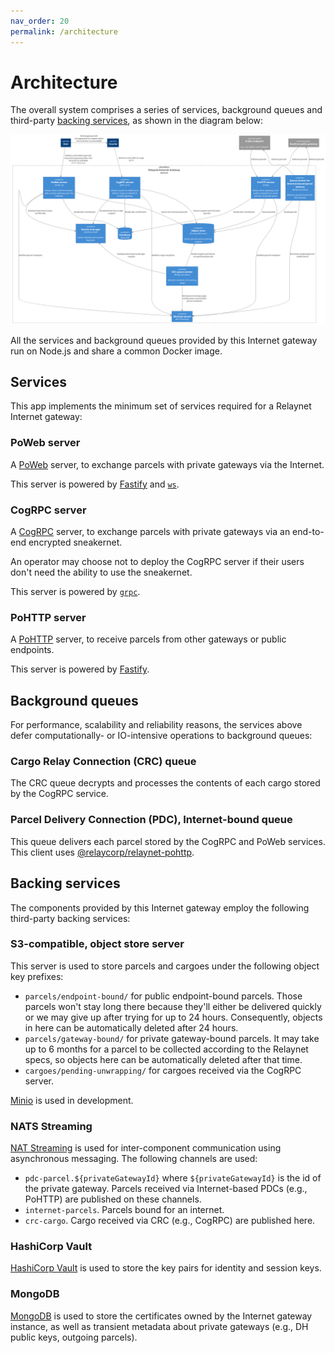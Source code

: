 ```yaml
---
nav_order: 20
permalink: /architecture
---
```

# Architecture

The overall system comprises a series of services, background queues and third-party [backing services](https://12factor.net/backing-services), as shown in the diagram below:

[![](./diagrams/system.png)](./diagrams/system.png)

All the services and background queues provided by this Internet gateway run on Node.js and share a common Docker image.

## Services

This app implements the minimum set of services required for a Relaynet Internet gateway:

### PoWeb server

A [PoWeb](https://specs.relaynet.network/RS-016) server, to exchange parcels with private gateways via the Internet.

This server is powered by [Fastify](https://www.fastify.io/) and [`ws`](https://www.npmjs.com/package/ws).

### CogRPC server

A [CogRPC](https://specs.relaynet.network/RS-008) server, to exchange parcels with private gateways via an end-to-end encrypted sneakernet.

An operator may choose not to deploy the CogRPC server if their users don't need the ability to use the sneakernet.

This server is powered by [`grpc`](https://www.npmjs.com/package/grpc).

### PoHTTP server

A [PoHTTP](https://specs.relaynet.network/RS-007) server, to receive parcels from other gateways or public endpoints.

This server is powered by [Fastify](https://www.fastify.io/).

## Background queues

For performance, scalability and reliability reasons, the services above defer computationally- or IO-intensive operations to background queues:

### Cargo Relay Connection (CRC) queue

The CRC queue decrypts and processes the contents of each cargo stored by the CogRPC service.

### Parcel Delivery Connection (PDC), Internet-bound queue

This queue delivers each parcel stored by the CogRPC and PoWeb services. This client uses [@relaycorp/relaynet-pohttp](https://www.npmjs.com/package/@relaycorp/relaynet-pohttp).

## Backing services

The components provided by this Internet gateway employ the following third-party backing services:

### S3-compatible, object store server

This server is used to store parcels and cargoes under the following object key prefixes:

- `parcels/endpoint-bound/` for public endpoint-bound parcels. Those parcels won't stay long there because they'll either be delivered quickly or we may give up after trying for up to 24 hours. Consequently, objects in here can be automatically deleted after 24 hours.
- `parcels/gateway-bound/` for private gateway-bound parcels. It may take up to 6 months for a parcel to be collected according to the Relaynet specs, so objects here can be automatically deleted after that time.
- `cargoes/pending-unwrapping/` for cargoes received via the CogRPC server.

[Minio](https://min.io/) is used in development.

### NATS Streaming

[NAT Streaming](https://docs.nats.io/nats-streaming-concepts/intro) is used for inter-component communication using asynchronous messaging. The following channels are used:

- `pdc-parcel.${privateGatewayId}` where `${privateGatewayId}` is the id of the private gateway. Parcels received via Internet-based PDCs (e.g., PoHTTP) are published on these channels.
- `internet-parcels`. Parcels bound for an internet.
- `crc-cargo`. Cargo received via CRC (e.g., CogRPC) are published here.

### HashiCorp Vault

[HashiCorp Vault](https://www.vaultproject.io/) is used to store the key pairs for identity and session keys.

### MongoDB

[MongoDB](https://www.mongodb.com/) is used to store the certificates owned by the Internet gateway instance, as well as transient metadata about private gateways (e.g., DH public keys, outgoing parcels).
